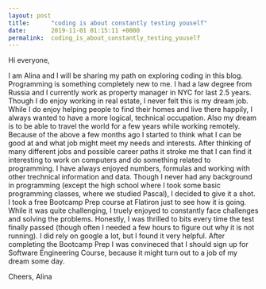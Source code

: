 ```yaml
---
layout: post
title:      "coding is about constantly testing youself"
date:       2019-11-01 01:15:11 +0000
permalink:  coding_is_about_constantly_testing_youself
---
```



Hi everyone,

I am Alina and I will be sharing my path on exploring coding in this blog. 
Programming is something completely new to me. I had a law degree from Russia and I currently work as property manager in NYC for last 2.5 years.
Though I do enjoy working in real estate, I never felt this is my dream job. While I do enjoy helping people to find their homes and live there happily, I always wanted to have a more logical, technical occupation. Also my dream is to be able to travel the world for a few years while working remotely. 
Because of the above a few months ago I started to think what I can be good at and what job might meet my needs and interests. After thinking of many different jobs and possible career paths it stroke me that I can find it interesting to work on computers and do something related to programming. I have always enjoyed numbers, formulas and working with other trechnical information and data. 
Though I never had any background in programming (except the high school where I took some basic programming classes, where we studied Pascal), I decided to give it a shot. I took a free Bootcamp Prep course at Flatiron just to see how it is going. While it was quite challenging, I truely enjoyed to constantly face challenges and solving the problems. Honestly, I was thrilled to bits every time the test finally passed (though often I needed a few hours to figure out why it is not running).  I did rely on google a lot, but I found it very helpful. 
After completing the Bootcamp Prep I was convineced that I should sign up for Software Engineering Course, because it might turn out to a job of my dream some day. 

Cheers,
Alina


